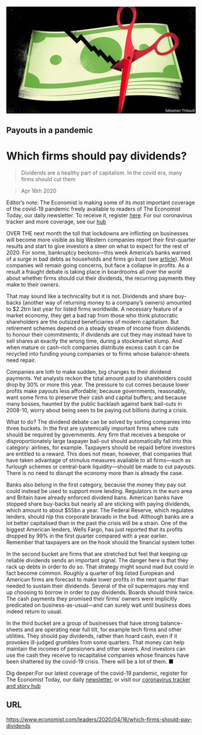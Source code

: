 ![](./images/20200418_LDD003.jpg)

## Payouts in a pandemic

# Which firms should pay dividends?

> Dividends are a healthy part of capitalism. In the covid era, many firms should cut them

> Apr 16th 2020

Editor’s note: The Economist is making some of its most important coverage of the covid-19 pandemic freely available to readers of The Economist Today, our daily newsletter. To receive it, register [here](https://www.economist.com//newslettersignup). For our coronavirus tracker and more coverage, see our [hub](https://www.economist.com//coronavirus)

OVER THE next month the toll that lockdowns are inflicting on businesses will become more visible as big Western companies report their first-quarter results and start to give investors a steer on what to expect for the rest of 2020. For some, bankruptcy beckons—this week America’s banks warned of a surge in bad debts as households and firms go bust (see [article](https://www.economist.com//finance-and-economics/2020/04/18/wall-street-prepares-for-a-wave-of-loan-losses)). Most companies will remain going concerns, but face a collapse in profits. As a result a fraught debate is taking place in boardrooms all over the world about whether firms should cut their dividends, the recurring payments they make to their owners.

That may sound like a technicality but it is not. Dividends and share buy-backs (another way of returning money to a company’s owners) amounted to $2.2trn last year for listed firms worldwide. A necessary feature of a market economy, they get a bad rap from those who think plutocratic shareholders are the outsized beneficiaries of modern capitalism. But retirement schemes depend on a steady stream of income from dividends to honour their commitments; if dividends are cut they may instead have to sell shares at exactly the wrong time, during a stockmarket slump. And when mature or cash-rich companies distribute excess cash it can be recycled into funding young companies or to firms whose balance-sheets need repair.

Companies are loth to make sudden, big changes to their dividend payments. Yet analysts reckon the total amount paid to shareholders could drop by 30% or more this year. The pressure to cut comes because lower profits make payouts less affordable; because governments, reasonably, want some firms to preserve their cash and capital buffers; and because many bosses, haunted by the public backlash against bank bail-outs in 2008-10, worry about being seen to be paying out billions during a crisis.

What to do? The dividend debate can be solved by sorting companies into three buckets. In the first are systemically important firms where cuts should be required by governments. Any firm that receives a bespoke or disproportionately large taxpayer bail-out should automatically fall into this category: airlines, for example. Taxpayers should be repaid before investors are entitled to a reward. This does not mean, however, that companies that have taken advantage of stimulus measures available to all firms—such as furlough schemes or central-bank liquidity—should be made to cut payouts. There is no need to disrupt the economy more than is already the case.

Banks also belong in the first category, because the money they pay out could instead be used to support more lending. Regulators in the euro area and Britain have already enforced dividend bans. American banks have stopped share buy-backs but nearly all are sticking with paying dividends, which amount to about $55bn a year. The Federal Reserve, which regulates lenders, should nip this corporate bravado in the bud. Although banks are a lot better capitalised than in the past the crisis will be a strain. One of the biggest American lenders, Wells Fargo, has just reported that its profits dropped by 99% in the first quarter compared with a year earlier. Remember that taxpayers are on the hook should the financial system totter.

In the second bucket are firms that are stretched but feel that keeping up reliable dividends sends an important signal. The danger here is that they rack up debts in order to do so. That strategy might sound mad but could in fact become common. Roughly a quarter of big listed European and American firms are forecast to make lower profits in the next quarter than needed to sustain their dividends. Several of the oil supermajors may end up choosing to borrow in order to pay dividends. Boards should think twice. The cash payments they promised their firms’ owners were implicitly predicated on business-as-usual—and can surely wait until business does indeed return to usual.

In the third bucket are a group of businesses that have strong balance-sheets and are operating near full tilt, for example tech firms and other utilities. They should pay dividends, rather than hoard cash, even if it provokes ill-judged grumbles from some quarters. That money can help maintain the incomes of pensioners and other savers. And investors can use the cash they receive to recapitalise companies whose finances have been shattered by the covid-19 crisis. There will be a lot of them. ■

Dig deeper:For our latest coverage of the covid-19 pandemic, register for The Economist Today, our daily [newsletter](https://www.economist.com//newslettersignup), or visit our [coronavirus tracker and story hub](https://www.economist.com//coronavirus)

## URL

https://www.economist.com/leaders/2020/04/16/which-firms-should-pay-dividends

